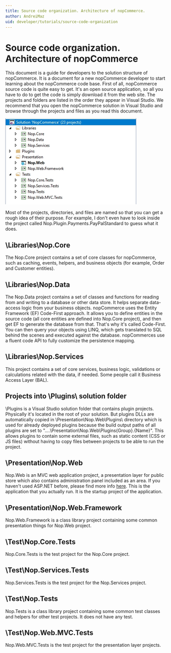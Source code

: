 ```yaml
---
title: Source code organization. Architecture of nopCommerce.
author: AndreiMaz
uid: developer/tutorials/source-code-organization
---
```


# Source code organization. Architecture of nopCommerce

This document is a guide for developers to the solution structure of nopCommerce. It is a document for a new nopCommerce developer to start learning about the nopCommerce code base. First of all, nopCommerce source code is quite easy to get. It's an open source application, so all you have to do to get the code is simply download it from the web site. The projects and folders are listed in the order they appear in Visual Studio. We recommend that you open the nopCommerce solution in Visual Studio and browse through the projects and files as you read this document.

![Visual Studio](_static/source-code-organization/visual_studio.jpg)

Most of the projects, directories, and files are named so that you can get a rough idea of their purpose. For example, I don't even have to look inside the project called Nop.Plugin.Payments.PayPalStandard to guess what it does.

## \Libraries\Nop.Core

The Nop.Core project contains a set of core classes for nopCommerce, such as caching, events, helpers, and business objects (for example, Order and Customer entities).

## \Libraries\Nop.Data

The Nop.Data project contains a set of classes and functions for reading from and writing to a database or other data store. It helps separate data-access logic from your business objects. nopCommerce uses the Entity Framework (EF) Code-First approach. It allows you to define entities in the source code (all core entities are defined into Nop.Core project), and then get EF to generate the database from that. That's why it's called Code-First. You can then query your objects using LINQ, which gets translated to SQL behind the scenes and executed against the database. nopCommerces use a fluent code API to fully customize the persistence mapping.

## \Libraries\Nop.Services

This project contains a set of core services, business logic, validations or calculations related with the data, if needed. Some people call it Business Access Layer (BAL).

## Projects into \Plugins\ solution folder

\Plugins is a Visual Studio solution folder that contains plugin projects. Physically it's located in the root of your solution. But plugins DLLs are automatically copied in \Presentation\Nop.Web\Plugins\ directory which is used for already deployed plugins because the build output paths of all plugins are set to "..\..\Presentation\Nop.Web\Plugins\{Group}.{Name}\". This allows plugins to contain some external files, such as static content (CSS or JS files) without having to copy files between projects to be able to run the project.

## \Presentation\Nop.Web

Nop.Web is an MVC web application project, a presentation layer for public store which also contains administration panel included as an area. If you haven't used ASP.NET  before, please find more info [here](http://www.asp.net/). This is the application that you actually run. It is the startup project of the application.

## \Presentation\Nop.Web.Framework

Nop.Web.Framework is a class library project containing some common presentation things for Nop.Web project.

## \Test\Nop.Core.Tests

Nop.Core.Tests is the test project for the Nop.Core project.

## \Test\Nop.Services.Tests

Nop.Services.Tests is the test project for the Nop.Services project.

## \Test\Nop.Tests

Nop.Tests is a class library project containing some common test classes and helpers for other test projects. It does not have any test.

## \Test\Nop.Web.MVC.Tests

Nop.Web.MVC.Tests is the test project for the presentation layer projects.
